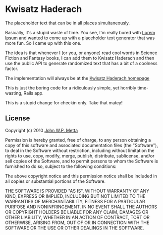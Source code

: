 # Kwisatz Haderach

The placeholder text that can be in all places simultaneously.

Basically, it's a stupid waste of time. You see, I'm really bored with [Lorem Ipsum](http://en.wikipedia.org/wiki/Lorem_ipsum)
and wanted to come up with a placeholder text generator that was more fun. So I came up with this one.

The idea is that whenever I (or you, or anyone) read cool words in Science Fiction and Fantasy books, I can add them
to Kwisatz Haderach and then use the public API to generate randomized text that has a bit of a coolness factor.

The implementation will always be at the [Kwisatz Haderach homepage](http://kwisatz.hadera.ch)

This is just the boring code for a ridiculously simple, yet horribly time-wasting, Rails app.

This is a stupid change for checkin only. Take that matey!

## License

Copyright (c) 2010 [John W.P. Metta](http://johnmetta.com)

Permission is hereby granted, free of charge, to any person obtaining a copy
of this software and associated documentation files (the "Software"), to deal
in the Software without restriction, including without limitation the rights
to use, copy, modify, merge, publish, distribute, sublicense, and/or sell
copies of the Software, and to permit persons to whom the Software is
furnished to do so, subject to the following conditions:

The above copyright notice and this permission notice shall be included in
all copies or substantial portions of the Software.

THE SOFTWARE IS PROVIDED "AS IS", WITHOUT WARRANTY OF ANY KIND, EXPRESS OR
IMPLIED, INCLUDING BUT NOT LIMITED TO THE WARRANTIES OF MERCHANTABILITY,
FITNESS FOR A PARTICULAR PURPOSE AND NONINFRINGEMENT. IN NO EVENT SHALL THE
AUTHORS OR COPYRIGHT HOLDERS BE LIABLE FOR ANY CLAIM, DAMAGES OR OTHER
LIABILITY, WHETHER IN AN ACTION OF CONTRACT, TORT OR OTHERWISE, ARISING FROM,
OUT OF OR IN CONNECTION WITH THE SOFTWARE OR THE USE OR OTHER DEALINGS IN
THE SOFTWARE.
